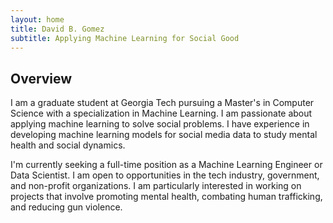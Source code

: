 ```yaml
---
layout: home
title: David B. Gomez
subtitle: Applying Machine Learning for Social Good
---
```


## Overview

I am a graduate student at Georgia Tech pursuing a Master's in Computer Science with a specialization in Machine Learning. I am passionate about applying machine learning to solve social problems. I have experience in developing machine learning models for social media data to study mental health and social dynamics.

I'm currently seeking a full-time position as a Machine Learning Engineer or Data Scientist. I am open to opportunities in the tech industry, government, and non-profit organizations. I am particularly interested in working on projects that involve promoting mental health, combating human trafficking, and reducing gun violence.


